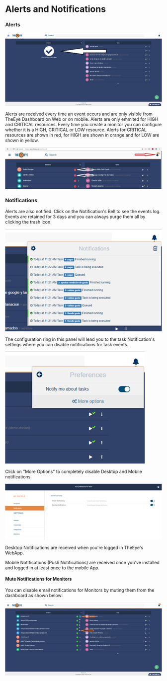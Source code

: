 # Alerts and Notifications

### Alerts

![Dashboard \(No alerts Shown\)](.gitbook/assets/image%20%281%29.png)

Alerts are received every time an event occurs and are only visible from TheEye Dashboard on Web or on mobile. Alerts are only emmited for HIGH and CRITICAL resources. Every time you create a monitor you can configure whether it is a HIGH, CRITICAL or LOW resource. Alerts for CRITICAL resources are shown in red, for HIGH are shown in orange and for LOW are shown in yellow.

![Dashboard](.gitbook/assets/alertsandnotifications.jpg)

### Notifications

Alerts are also notified. Click on the Notification's Bell to see the events log. Events are retained for 3 days and you can always purge them all by clicking the trash icon.

![Notifications Panel](.gitbook/assets/image%20%287%29.png)

The configuration ring in this panel will lead you to the task Notification's settings where you can disable notifications for task events.

![Notification Preferences](.gitbook/assets/image%20%288%29.png)

Click on "More Options" to completely disable Desktop and Mobile notifications.

![Settings --&amp;gt; Notifications](.gitbook/assets/image%20%286%29.png)

Desktop Notifications are received when you're logged in TheEye's WebApp.

Mobile Notifications \(Push Notifications\) are received once you've installed and logged in at least once to the mobile App.

#### Mute Notifications for Monitors 

You can disable email notifications for Monitors by muting them from the dashboard as shown below:

![](.gitbook/assets/mute-monitors.jpg)









